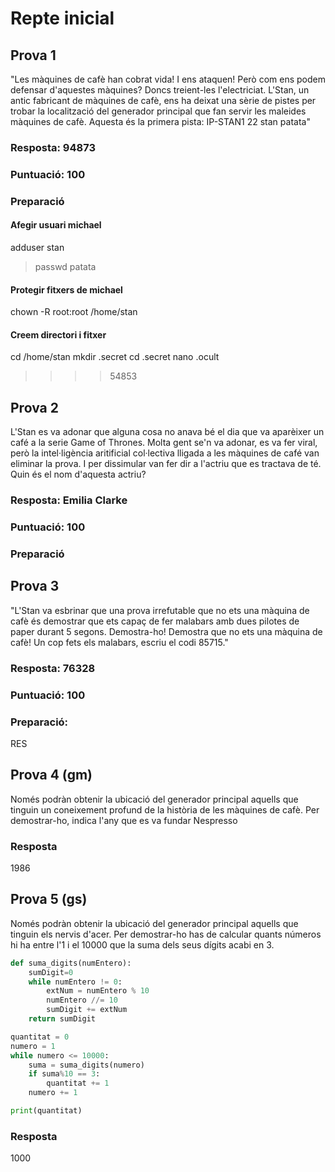 Repte inicial
=============

Prova 1
-------

"Les màquines de cafè han cobrat vida! I ens ataquen!
Però com ens podem defensar d'aquestes màquines? Doncs treient-les l'electriciat.
L'Stan, un antic fabricant de màquines de cafè, ens ha deixat una sèrie de pistes per trobar la localització del generador principal que fan servir les maleides màquines de cafè.
Aquesta és la primera pista:
IP-STAN1
22
stan
patata"

### Resposta: 94873

### Puntuació: 100

### Preparació
#### Afegir usuari michael
adduser stan
> passwd patata

#### Protegir fitxers de michael
chown -R root:root /home/stan

#### Creem directori i fitxer
cd /home/stan
mkdir .secret
cd .secret
nano .ocult
>>>> 54853



Prova 2
-------

L'Stan es va adonar que alguna cosa no anava bé el dia que va aparèixer un café a la serie Game of Thrones. Molta gent se'n va adonar, es va fer viral, però la intel·ligència aritificial col·lectiva lligada a les màquines de café van eliminar la prova. I per dissimular van fer dir a l'actriu que es tractava de té. Quin és el nom d'aquesta actriu?

### Resposta: Emilia Clarke

### Puntuació: 100

### Preparació



Prova 3
-------

"L'Stan va esbrinar que una prova irrefutable que no ets una màquina de cafè és demostrar que ets capaç de fer malabars amb dues pilotes de paper durant 5 segons. Demostra-ho! Demostra que no ets una màquina de cafè!
Un cop fets els malabars, escriu el codi 85715."


### Resposta: 76328

### Puntuació: 100

### Preparació:
RES


Prova 4 (gm)
-------

Només podràn obtenir la ubicació del generador principal aquells que tinguin un coneixement profund de la història de les màquines de cafè. Per demostrar-ho, indica l'any que es va fundar Nespresso

### Resposta
1986


Prova 5 (gs)
------------

Només podràn obtenir la ubicació del generador principal aquells que tinguin els nervis d'acer. Per demostrar-ho has de calcular quants números hi ha entre l'1 i el 10000 que la suma dels seus dígits acabi en 3.

```python
def suma_digits(numEntero):
    sumDigit=0
    while numEntero != 0:
        extNum = numEntero % 10
        numEntero //= 10
        sumDigit += extNum
    return sumDigit

quantitat = 0
numero = 1
while numero <= 10000:
    suma = suma_digits(numero)
    if suma%10 == 3:
        quantitat += 1
    numero += 1

print(quantitat)
```

### Resposta
1000